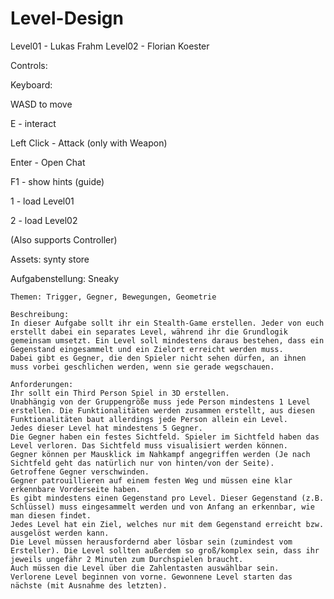 # Level-Design

 Level01 - Lukas Frahm
 Level02 - Florian Koester

Controls: 

 Keyboard:
  
  WASD to move
  
  E - interact
  
  Left Click - Attack (only with Weapon)
  
  Enter - Open Chat
 
  F1 - show hints (guide)
  
  1 - load Level01
  
  2 - load Level02

 (Also supports Controller)


Assets: synty store
 
Aufgabenstellung: Sneaky
    
    Themen: Trigger, Gegner, Bewegungen, Geometrie

    Beschreibung:
    In dieser Aufgabe sollt ihr ein Stealth-Game erstellen. Jeder von euch erstellt dabei ein separates Level, während ihr die Grundlogik gemeinsam umsetzt. Ein Level soll mindestens daraus bestehen, dass ein Gegenstand eingesammelt und ein Zielort erreicht werden muss.   
    Dabei gibt es Gegner, die den Spieler nicht sehen dürfen, an ihnen muss vorbei geschlichen werden, wenn sie gerade wegschauen.

    Anforderungen:
    Ihr sollt ein Third Person Spiel in 3D erstellen.
    Unabhängig von der Gruppengröße muss jede Person mindestens 1 Level erstellen. Die Funktionalitäten werden zusammen erstellt, aus diesen Funktionalitäten baut allerdings jede Person allein ein Level.
    Jedes dieser Level hat mindestens 5 Gegner.
    Die Gegner haben ein festes Sichtfeld. Spieler im Sichtfeld haben das Level verloren. Das Sichtfeld muss visualisiert werden können.
    Gegner können per Mausklick im Nahkampf angegriffen werden (Je nach Sichtfeld geht das natürlich nur von hinten/von der Seite).  Getroffene Gegner verschwinden.
    Gegner patrouillieren auf einem festen Weg und müssen eine klar erkennbare Vorderseite haben.
    Es gibt mindestens einen Gegenstand pro Level. Dieser Gegenstand (z.B. Schlüssel) muss eingesammelt werden und von Anfang an erkennbar, wie man diesen findet.
    Jedes Level hat ein Ziel, welches nur mit dem Gegenstand erreicht bzw. ausgelöst werden kann.
    Die Level müssen herausfordernd aber lösbar sein (zumindest vom Ersteller). Die Level sollten außerdem so groß/komplex sein, dass ihr jeweils ungefähr 2 Minuten zum Durchspielen braucht.
    Auch müssen die Level über die Zahlentasten auswählbar sein. 
    Verlorene Level beginnen von vorne. Gewonnene Level starten das nächste (mit Ausnahme des letzten).
